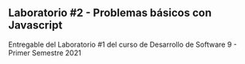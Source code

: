 ## Laboratorio #2 - Problemas básicos con Javascript

Entregable del Laboratorio #1 del curso de Desarrollo de Software 9 - Primer Semestre 2021